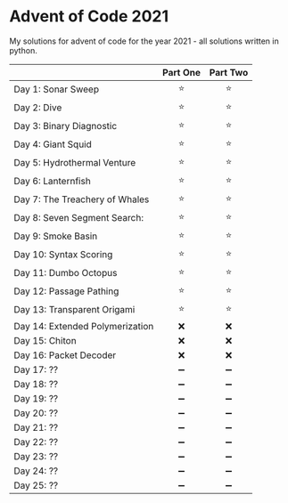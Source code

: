 # Advent of Code 2021
My solutions for advent of code for the year 2021 - all solutions written in python. 

|        | Part One | Part Two |
| ------ | :------: | :------: |
| Day 1: Sonar Sweep |⭐|⭐|
| Day 2: Dive |⭐|⭐|
| Day 3: Binary Diagnostic |⭐|⭐|
| Day 4: Giant Squid |⭐|⭐|
| Day 5: Hydrothermal Venture |⭐|⭐|
| Day 6: Lanternfish |⭐|⭐|
| Day 7: The Treachery of Whales |⭐|⭐|
| Day 8: Seven Segment Search: |⭐|⭐|
| Day 9: Smoke Basin |⭐|⭐|
| Day 10: Syntax Scoring |⭐|⭐|
| Day 11: Dumbo Octopus |⭐|⭐|
| Day 12: Passage Pathing |⭐|⭐|
| Day 13: Transparent Origami |⭐|⭐|
| Day 14: Extended Polymerization |❌|❌|
| Day 15: Chiton |❌|❌|
| Day 16: Packet Decoder |❌|❌|
| Day 17: ?? |➖|➖|
| Day 18: ?? |➖|➖|
| Day 19: ?? |➖|➖|
| Day 20: ?? |➖|➖|
| Day 21: ?? |➖|➖|
| Day 22: ?? |➖|➖|
| Day 23: ?? |➖|➖|
| Day 24: ?? |➖|➖|
| Day 25: ?? |➖|➖|